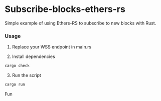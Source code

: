 # Subscribe-blocks-ethers-rs

Simple example of using Ethers-RS to subscribe to new blocks with Rust.

### Usage

1. Replace your WSS endpoint in main.rs

2. Install dependencies

```bash
cargo check
```

3. Run the script

```bash
cargo run
```

Fun
